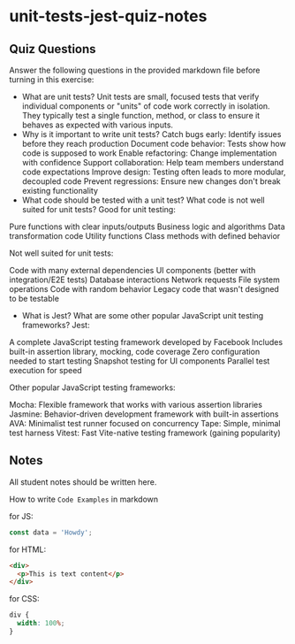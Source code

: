 # unit-tests-jest-quiz-notes

## Quiz Questions

Answer the following questions in the provided markdown file before turning in this exercise:

- What are unit tests?
  Unit tests are small, focused tests that verify individual components or "units" of code work correctly in isolation. They typically test a single function, method, or class to ensure it behaves as expected with various inputs.
- Why is it important to write unit tests?
  Catch bugs early: Identify issues before they reach production
  Document code behavior: Tests show how code is supposed to work
  Enable refactoring: Change implementation with confidence
  Support collaboration: Help team members understand code expectations
  Improve design: Testing often leads to more modular, decoupled code
  Prevent regressions: Ensure new changes don't break existing functionality
- What code should be tested with a unit test? What code is not well suited for unit tests?
  Good for unit testing:

Pure functions with clear inputs/outputs
Business logic and algorithms
Data transformation code
Utility functions
Class methods with defined behavior

Not well suited for unit tests:

Code with many external dependencies
UI components (better with integration/E2E tests)
Database interactions
Network requests
File system operations
Code with random behavior
Legacy code that wasn't designed to be testable

- What is Jest? What are some other popular JavaScript unit testing frameworks?
  Jest:

A complete JavaScript testing framework developed by Facebook
Includes built-in assertion library, mocking, code coverage
Zero configuration needed to start testing
Snapshot testing for UI components
Parallel test execution for speed

Other popular JavaScript testing frameworks:

Mocha: Flexible framework that works with various assertion libraries
Jasmine: Behavior-driven development framework with built-in assertions
AVA: Minimalist test runner focused on concurrency
Tape: Simple, minimal test harness
Vitest: Fast Vite-native testing framework (gaining popularity)

## Notes

All student notes should be written here.

How to write `Code Examples` in markdown

for JS:

```js
const data = 'Howdy';
```

for HTML:

```html
<div>
  <p>This is text content</p>
</div>
```

for CSS:

```css
div {
  width: 100%;
}
```

